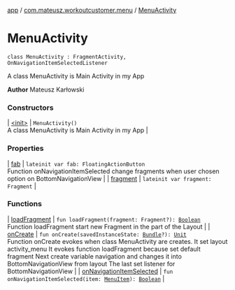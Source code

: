 [app](../../index.md) / [com.mateusz.workoutcustomer.menu](../index.md) / [MenuActivity](./index.md)

# MenuActivity

`class MenuActivity : FragmentActivity, OnNavigationItemSelectedListener`

A class MenuActivity is Main Activity in my App

**Author**
Mateusz Karłowski

### Constructors

| [&lt;init&gt;](-init-.md) | `MenuActivity()`<br>A class MenuActivity is Main Activity in my App |

### Properties

| [fab](fab.md) | `lateinit var fab: FloatingActionButton`<br>Function onNavigationItemSelected change fragments when user chosen option on BottomNavigationView |
| [fragment](fragment.md) | `lateinit var fragment: Fragment` |

### Functions

| [loadFragment](load-fragment.md) | `fun loadFragment(fragment: Fragment?): `[`Boolean`](https://kotlinlang.org/api/latest/jvm/stdlib/kotlin/-boolean/index.html)<br>Function loadFragment start new Fragment in the part of the Layout |
| [onCreate](on-create.md) | `fun onCreate(savedInstanceState: `[`Bundle`](https://developer.android.com/reference/android/os/Bundle.html)`?): `[`Unit`](https://kotlinlang.org/api/latest/jvm/stdlib/kotlin/-unit/index.html)<br>Function onCreate evokes when class MenuActivity are creates. It set layout activity_menu It evokes function loadFragment because set default fragment Next create variable navigation and changes it into BottomNavigationView from layout The last set listener for BottomNavigationView |
| [onNavigationItemSelected](on-navigation-item-selected.md) | `fun onNavigationItemSelected(item: `[`MenuItem`](https://developer.android.com/reference/android/view/MenuItem.html)`): `[`Boolean`](https://kotlinlang.org/api/latest/jvm/stdlib/kotlin/-boolean/index.html) |

